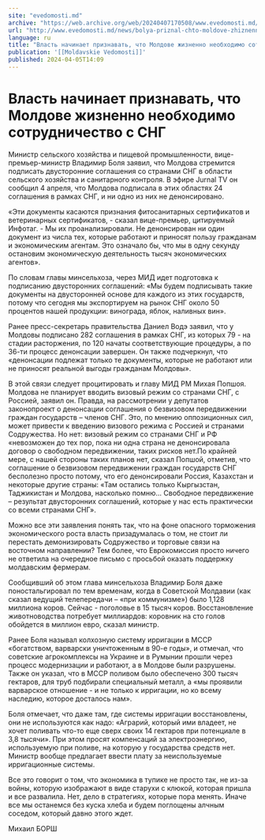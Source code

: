 ```yaml
---
site: "evedomosti.md"
archive: "https://web.archive.org/web/20240407170508/www.evedomosti.md/news/bolya-priznal-chto-moldove-zhiznenno-neobhodimo-sotrudniches"
url: "http://www.evedomosti.md/news/bolya-priznal-chto-moldove-zhiznenno-neobhodimo-sotrudniches"
language: ru
title: "Власть начинает признавать, что Молдове жизненно необходимо сотрудничество с СНГ"
publication: '[[Moldavskie Vedomosti]]'
published: 2024-04-05T14:09
---
```


# Власть начинает признавать, что Молдове жизненно необходимо сотрудничество с СНГ

Министр сельского хозяйства и пищевой промышленности, вице-премьер-министр Владимир Боля заявил, что Молдова стремится подписать двусторонние соглашения со странами СНГ в области сельского хозяйства и санитарного контроля. В эфире Jurnal TV он сообщил 4 апреля, что Молдова подписала в этих областях 24 соглашения в рамках СНГ, и ни одно из них не денонсировано.

«Эти документы касаются признания фитосанитарных сертификатов и ветеринарных сертификатов, - сказал вице-премьер, цитируемый Инфотаг. - Мы их проанализировали. Не денонсирован ни один документ из числа тех, которые работают и приносят пользу гражданам и экономическим агентам. Это означало бы, что мы в одну секунду остановим экономическую деятельность тысяч экономических агентов».

По словам главы минсельхоза, через МИД идет подготовка к подписанию двусторонних соглашений: «Мы будем подписывать такие документы на двусторонней основе для каждого из этих государств, потому что сегодня мы экспортируем на рынок СНГ около 50 процентов нашей продукции: винограда, яблок, наливных вин».

Ранее пресс-секретарь правительства Даниел Водэ заявил, что у Молдовы подписано 282 соглашения в рамках СНГ, из которых 79 - на стадии расторжения, по 120 начаты соответствующие процедуры, а по 36-ти процесс денонсации завершен. Он также подчеркнул, что «денонсации подлежат только те документы, которые не работают или не приносят реальной выгоды гражданам Молдовы».

В этой связи следует процитировать и главу МИД РМ Михая Попшоя. Молдова не планирует вводить визовый режим со странами СНГ, с Россией, заявил он. Правда, на рассмотрении у депутатов законопроект о денонсации соглашения о безвизовом передвижении граждан государств – членов СНГ. Это, по мнению оппозиционных сил, может привести к введению визового режима с Россией и странами Содружества. Но нет: визовый режим со странами СНГ и РФ «невозможен до тех пор, пока ни одна страна не денонсировала договор о свободном передвижении, таких рисков нет.По крайней мере, с нашей стороны таких планов нет, сказал Попшой, отметив, что соглашение о безвизовом передвижении граждан государств СНГ бесполезно просто потому, что его денонсировали Россия, Казахстан и некоторые другие страны: «Там остались только Кыргызстан, Таджикистан и Молдова, насколько помню... Свободное передвижение – результат двусторонних соглашений, которые у нас есть практически со всеми странами СНГ».

Можно все эти заявления понять так, что на фоне опасного торможения экономического роста власть призадумалась о том, не стоит ли перестать демонизировать Содружество и торговые связи на восточном направлении? Тем более, что Еврокомиссия просто ничего не ответила на очередное письмо с просьбой оказать поддержку молдавским фермерам.

Сообщивший об этом глава минсельхоза Владимир Боля даже поностальгировал по тем временам, когда в Советской Молдавии (как сказал ведущий телепередачи – «при коммунизме») было 1,128 миллиона коров. Сейчас - поголовье в 15 тысяч коров. Восстановление животноводства потребует миллиардов: коровник на сто голов обойдется в миллион евро, сказал министр.

Ранее Боля называл колхозную систему ирригации в МССР «богатством, варварски уничтоженным в 90-е годы», и отмечал, что советские агрокомплексы на Украине и в Румынии прошли через процесс модернизации и работают, а в Молдове были разрушены. Также он указал, что в МССР поливом было обеспечено 300 тысяч гектаров, для труб подбирали специальный металл, а «мы проявили варварское отношение - и не только к ирригации, но ко всему наследию, которое досталось нам».

Боля отмечает, что даже там, где системы ирригации восстановлены, они не используются как надо: «Аграрий, который ими владеет, не хочет поливать что-то еще сверх своих 14 гектаров при потенциале в 3,8 тысячи». При этом просят компенсаций за электроэнергию, используемую при поливе, на которую у государства средств нет. Министр вообще предлагает ввести плату за неиспользуемые ирригационные системы.

Все это говорит о том, что экономика в тупике не просто так, не из-за войны, которую изображают в виде старухи с клюкой, которая пришла и все развалила. Нет, дело в стратегиях, которые пора менять. Иначе все мы останемся без куска хлеба и будем поглощены алчным соседом, который давно этого ждет.

Михаил БОРШ